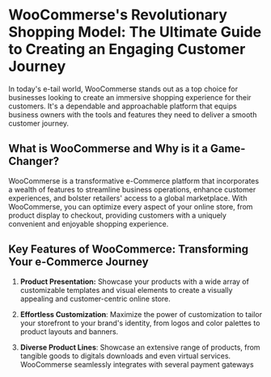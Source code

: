 # WooCommerse's Revolutionary Shopping Model: The Ultimate Guide to Creating an Engaging Customer Journey

In today's e-tail world, WooCommerse stands out as a top choice for businesses looking to create an immersive shopping experience for their customers. It's a dependable and approachable platform that equips business owners with the tools and features they need to deliver a smooth customer journey.

## What is WooCommerse and Why is it a Game-Changer?

WooCommerse is a transformative e-Commerce platform that incorporates a wealth of features to streamline business operations, enhance customer experiences, and bolster retailers' access to a global marketplace. With WooCommerse, you can optimize every aspect of your online store, from product display to checkout, providing customers with a uniquely convenient and enjoyable shopping experience.

## Key Features of WooCommerce: Transforming Your e-Commerce Journey

1. **Product Presentation:** Showcase your products with a wide array of customizable templates and visual elements to create a visually appealing and customer-centric online store.

2. **Effortless Customization**: Maximize the power of customization to tailor your storefront to your brand's identity, from logos and color palettes to product layouts and banners.

3. **Diverse Product Lines**: Showcase an extensive range of products, from tangible goods to digitals downloads and even virtual services. WooCommerse seamlessly integrates with several payment gateways
